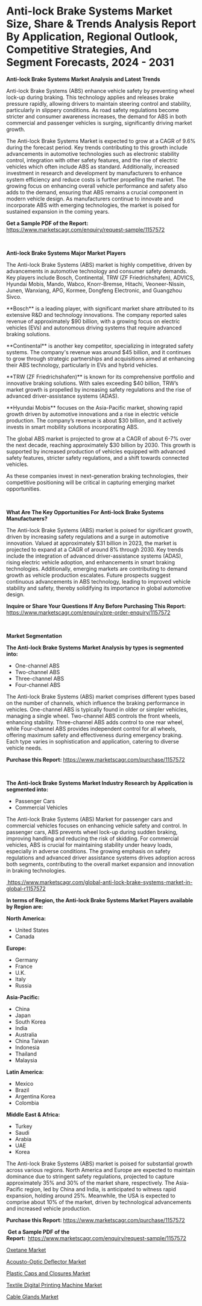 <p><h1>Anti-lock Brake Systems Market Size, Share & Trends Analysis Report By Application, Regional Outlook, Competitive Strategies, And Segment Forecasts, 2024 - 2031</h1></p><p><strong>Anti-lock Brake Systems Market Analysis and Latest Trends</strong></p>
<p><p>Anti-lock Brake Systems (ABS) enhance vehicle safety by preventing wheel lock-up during braking. This technology applies and releases brake pressure rapidly, allowing drivers to maintain steering control and stability, particularly in slippery conditions. As road safety regulations become stricter and consumer awareness increases, the demand for ABS in both commercial and passenger vehicles is surging, significantly driving market growth.</p><p>The Anti-lock Brake Systems Market is expected to grow at a CAGR of 9.6% during the forecast period. Key trends contributing to this growth include advancements in automotive technologies such as electronic stability control, integration with other safety features, and the rise of electric vehicles which often include ABS as standard. Additionally, increased investment in research and development by manufacturers to enhance system efficiency and reduce costs is further propelling the market. The growing focus on enhancing overall vehicle performance and safety also adds to the demand, ensuring that ABS remains a crucial component in modern vehicle design. As manufacturers continue to innovate and incorporate ABS with emerging technologies, the market is poised for sustained expansion in the coming years.</p></p>
<p><strong>Get a Sample PDF of the Report:&nbsp;</strong> <a href="https://www.marketscagr.com/enquiry/request-sample/1157572?utm_campaign=1802&utm_medium=2&utm_source=Github&utm_content=ia&utm_term=29102024&utm_id=anti-lock-brake-systems">https://www.marketscagr.com/enquiry/request-sample/1157572</a></p>
<p>&nbsp;</p>
<p><strong>Anti-lock Brake Systems Major Market Players</strong></p>
<p><p>The Anti-lock Brake Systems (ABS) market is highly competitive, driven by advancements in automotive technology and consumer safety demands. Key players include Bosch, Continental, TRW (ZF Friedrichshafen), ADVICS, Hyundai Mobis, Mando, Wabco, Knorr-Bremse, Hitachi, Veoneer-Nissin, Junen, Wanxiang, APG, Kormee, Dongfeng Electronic, and Guangzhou Sivco.</p><p>**Bosch** is a leading player, with significant market share attributed to its extensive R&D and technology innovations. The company reported sales revenue of approximately $90 billion, with a growing focus on electric vehicles (EVs) and autonomous driving systems that require advanced braking solutions.</p><p>**Continental** is another key competitor, specializing in integrated safety systems. The company's revenue was around $45 billion, and it continues to grow through strategic partnerships and acquisitions aimed at enhancing their ABS technology, particularly in EVs and hybrid vehicles.</p><p>**TRW (ZF Friedrichshafen)** is known for its comprehensive portfolio and innovative braking solutions. With sales exceeding $40 billion, TRW’s market growth is propelled by increasing safety regulations and the rise of advanced driver-assistance systems (ADAS).</p><p>**Hyundai Mobis** focuses on the Asia-Pacific market, showing rapid growth driven by automotive innovations and a rise in electric vehicle production. The company’s revenue is about $30 billion, and it actively invests in smart mobility solutions incorporating ABS.</p><p>The global ABS market is projected to grow at a CAGR of about 6-7% over the next decade, reaching approximately $30 billion by 2030. This growth is supported by increased production of vehicles equipped with advanced safety features, stricter safety regulations, and a shift towards connected vehicles.</p><p>As these companies invest in next-generation braking technologies, their competitive positioning will be critical in capturing emerging market opportunities.</p></p>
<p>&nbsp;</p>
<p><strong>What Are The Key Opportunities For Anti-lock Brake Systems Manufacturers?</strong></p>
<p><p>The Anti-lock Brake Systems (ABS) market is poised for significant growth, driven by increasing safety regulations and a surge in automotive innovation. Valued at approximately $31 billion in 2023, the market is projected to expand at a CAGR of around 8% through 2030. Key trends include the integration of advanced driver-assistance systems (ADAS), rising electric vehicle adoption, and enhancements in smart braking technologies. Additionally, emerging markets are contributing to demand growth as vehicle production escalates. Future prospects suggest continuous advancements in ABS technology, leading to improved vehicle stability and safety, thereby solidifying its importance in global automotive design.</p></p>
<p><strong>Inquire or Share Your Questions If Any Before Purchasing This Report:</strong> <a href="https://www.marketscagr.com/enquiry/pre-order-enquiry/1157572?utm_campaign=1802&utm_medium=2&utm_source=Github&utm_content=ia&utm_term=29102024&utm_id=anti-lock-brake-systems">https://www.marketscagr.com/enquiry/pre-order-enquiry/1157572</a></p>
<p>&nbsp;</p>
<p><strong>Market Segmentation</strong></p>
<p><strong>The Anti-lock Brake Systems Market Analysis by types is segmented into:</strong></p>
<p><ul><li>One-channel ABS</li><li>Two-channel ABS</li><li>Three-channel ABS</li><li>Four-channel ABS</li></ul></p>
<p><p>The Anti-lock Brake Systems (ABS) market comprises different types based on the number of channels, which influence the braking performance in vehicles. One-channel ABS is typically found in older or simpler vehicles, managing a single wheel. Two-channel ABS controls the front wheels, enhancing stability. Three-channel ABS adds control to one rear wheel, while Four-channel ABS provides independent control for all wheels, offering maximum safety and effectiveness during emergency braking. Each type varies in sophistication and application, catering to diverse vehicle needs.</p></p>
<p><strong>Purchase this Report:&nbsp;</strong><a href="https://www.marketscagr.com/purchase/1157572?utm_campaign=1802&utm_medium=2&utm_source=Github&utm_content=ia&utm_term=29102024&utm_id=anti-lock-brake-systems">https://www.marketscagr.com/purchase/1157572</a></p>
<p>&nbsp;</p>
<p><strong>The Anti-lock Brake Systems Market Industry Research by Application is segmented into:</strong></p>
<p><ul><li>Passenger Cars</li><li>Commercial Vehicles</li></ul></p>
<p><p>The Anti-lock Brake Systems (ABS) Market for passenger cars and commercial vehicles focuses on enhancing vehicle safety and control. In passenger cars, ABS prevents wheel lock-up during sudden braking, improving handling and reducing the risk of skidding. For commercial vehicles, ABS is crucial for maintaining stability under heavy loads, especially in adverse conditions. The growing emphasis on safety regulations and advanced driver assistance systems drives adoption across both segments, contributing to the overall market expansion and innovation in braking technologies.</p></p>
<p><a href="https://www.marketscagr.com/global-anti-lock-brake-systems-market-in-global-r1157572?utm_campaign=1802&utm_medium=2&utm_source=Github&utm_content=ia&utm_term=29102024&utm_id=anti-lock-brake-systems">&nbsp;https://www.marketscagr.com/global-anti-lock-brake-systems-market-in-global-r1157572</a></p>
<p><strong>In terms of Region, the Anti-lock Brake Systems Market Players available by Region are:</strong></p>
<p>
    <p> <strong> North America: </strong>
        <ul>
            <li>United States</li>
            <li>Canada</li>
        </ul>
        </p> 
    <p> <strong> Europe: </strong>
        <ul>
            <li>Germany</li>
            <li>France</li>
            <li>U.K.</li>
            <li>Italy</li>
            <li>Russia</li>
        </ul>
        </p> 
    <p> <strong> Asia-Pacific: </strong>
        <ul>
            <li>China</li>
            <li>Japan</li>
            <li>South Korea</li>
            <li>India</li>
            <li>Australia</li>
            <li>China Taiwan</li>
            <li>Indonesia</li>
            <li>Thailand</li>
            <li>Malaysia</li>
        </ul>
        </p> 
    <p> <strong> Latin America: </strong>
        <ul>
            <li>Mexico</li>
            <li>Brazil</li>
            <li>Argentina Korea</li>
            <li>Colombia</li>
        </ul>
        </p> 
    <p> <strong> Middle East & Africa: </strong>
        <ul>
            <li>Turkey</li>
            <li>Saudi</li>
            <li>Arabia</li>
            <li>UAE</li>
            <li>Korea</li>
        </ul>
    </p>
    </p>
<p><p>The Anti-lock Brake Systems (ABS) market is poised for substantial growth across various regions. North America and Europe are expected to maintain dominance due to stringent safety regulations, projected to capture approximately 35% and 30% of the market share, respectively. The Asia-Pacific region, led by China and India, is anticipated to witness rapid expansion, holding around 25%. Meanwhile, the USA is expected to comprise about 10% of the market, driven by technological advancements and increased vehicle production.</p></p>
<p><strong>Purchase this Report: </strong><a href="https://www.marketscagr.com/purchase/1157572?utm_campaign=1802&utm_medium=2&utm_source=Github&utm_content=ia&utm_term=29102024&utm_id=anti-lock-brake-systems">https://www.marketscagr.com/purchase/1157572</a></p>
<p>&nbsp;<strong>Get a Sample PDF of the Report:&nbsp;&nbsp;</strong><a href="https://www.marketscagr.com/enquiry/request-sample/1157572?utm_campaign=1802&utm_medium=2&utm_source=Github&utm_content=ia&utm_term=29102024&utm_id=anti-lock-brake-systems">https://www.marketscagr.com/enquiry/request-sample/1157572</a></p>
<p><strong></strong></p>
<p><p><a href="https://www.linkedin.com/pulse/oxetane-ecosystem-mapping-innovation-value-chains-2024-2031-kd4yc?utm_campaign=1802&utm_medium=2&utm_source=Github&utm_content=ia&utm_term=29102024&utm_id=anti-lock-brake-systems">Oxetane Market</a></p><p><a href="https://issuu.com/reportprime-2/docs/acousto-optic-deflector-market-size_030f195d0e19fb?utm_campaign=1802&utm_medium=2&utm_source=Github&utm_content=ia&utm_term=29102024&utm_id=anti-lock-brake-systems">Acousto-Optic Deflector Market</a></p><p><a href="https://www.linkedin.com/pulse/plastic-caps-closures-industry-analysis-report-market-wwa2c?utm_campaign=1802&utm_medium=2&utm_source=Github&utm_content=ia&utm_term=29102024&utm_id=anti-lock-brake-systems">Plastic Caps and Closures Market</a></p><p><a href="https://www.linkedin.com/pulse/textile-digital-printing-machine-market-global-share-uphif?utm_campaign=1802&utm_medium=2&utm_source=Github&utm_content=ia&utm_term=29102024&utm_id=anti-lock-brake-systems">Textile Digital Printing Machine Market</a></p><p><a href="https://www.linkedin.com/pulse/cable-glands-industry-resonance-146-amplification-across-ecvrc?utm_campaign=1802&utm_medium=2&utm_source=Github&utm_content=ia&utm_term=29102024&utm_id=anti-lock-brake-systems">Cable Glands Market</a></p></p>
